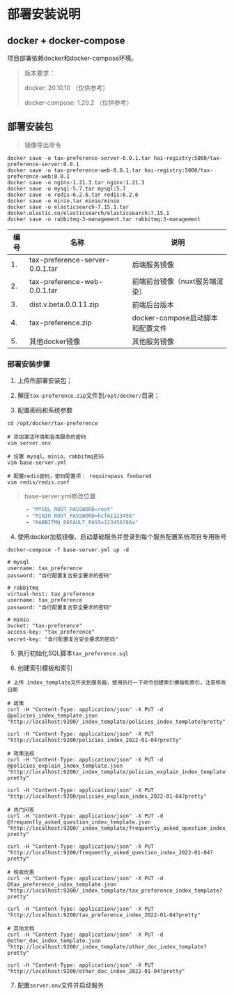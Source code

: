 # 部署安装说明

## docker + docker-compose

项目部署依赖docker和docker-compose环境。

> 版本要求：
>
> docker: 20.10.10 （仅供参考）
>
> docker-compose: 1.29.2 （仅供参考）


## 部署安装包

> 镜像导出命令

```shell script
docker save -o tax-preference-server-0.0.1.tar hai-registry:5000/tax-preference-server:0.0.1
docker save -o tax-preference-web-0.0.1.tar hai-registry:5000/tax-preference-web:0.0.1
docker save -o nginx-1.21.3.tar nginx:1.21.3
docker save -o mysql-5.7.tar mysql:5.7
docker save -o redis-6.2.6.tar redis:6.2.6
docker save -o minio.tar minio/minio
docker save -o elasticsearch-7.15.1.tar docker.elastic.co/elasticsearch/elasticsearch:7.15.1
docker save -o rabbitmq-3-management.tar rabbitmq:3-management
```

|编号|名称|说明|
|---|---|---|
|1.|tax-preference-server-0.0.1.tar|后端服务镜像|
|2.|tax-preference-web-0.0.1.tar|前端前台镜像（nuxt服务端渲染）|
|3.|dist.v.beta.0.0.11.zip|前端后台版本|
|4.|tax-preference.zip|docker-compose启动脚本和配置文件|
|5.|其他docker镜像|其他服务镜像|


### 部署安装步骤

1. 上传所部署安装包；

2. 解压`tax-preference.zip`文件到`/opt/docker/`目录；

3. 配置密码和系统参数

```shell script
cd /opt/docker/tax-preference

# 添加激活环境和各类服务的密码
vim server.env

# 设置 mysql、minio、rabbitmq密码
vim base-server.yml

# 配置redis密码，密码配置项： requirepass foobared
vim redis/redis.conf

```

> base-server.yml修改位置

```yaml
      - "MYSQL_ROOT_PASSWORD=root"
      - "MINIO_ROOT_PASSWORD=hcfAI123456"
      - "RABBITMQ_DEFAULT_PASS=12345678Aa"
```

4. 使用docker加载镜像、启动基础服务并登录到每个服务配置系统项目专用账号

```shell
docker-compose -f base-server.yml up -d
```

```shell script
# mysql
username: tax_preference
password: "自行配置复合安全要求的密码"

# rabbitmq
virtual-host: tax_preference
username: tax_preference
password: "自行配置复合安全要求的密码"

# mimio
bucket: "tax-preference"
access-key: "tax_preference"
secret-key: "自行配置复合安全要求的密码"
```

5. 执行初始化SQL脚本`tax_preference.sql`

6. 创建索引模板和索引

```shell
# 上传 index_template文件夹到服务器，使用执行一下命令创建索引模板和索引，注意修改日期

# 政策
curl -H "Content-Type: application/json" -X PUT -d @policies_index_template.json "http://localhost:9200/_index_template/policies_index_template?pretty"

curl -H "Content-Type: application/json" -X PUT "http://localhost:9200/policies_index_2022-01-04?pretty"

# 政策法规
curl -H "Content-Type: application/json" -X PUT -d @policies_explain_index_template.json "http://localhost:9200/_index_template/policies_explain_index_template?pretty"

curl -H "Content-Type: application/json" -X PUT "http://localhost:9200/policies_explain_index_2022-01-04?pretty"

# 热门问答
curl -H "Content-Type: application/json" -X PUT -d @frequently_asked_question_index_template.json "http://localhost:9200/_index_template/frequently_asked_question_index_template?pretty"

curl -H "Content-Type: application/json" -X PUT "http://localhost:9200/frequently_asked_question_index_2022-01-04?pretty"

# 税收优惠
curl -H "Content-Type: application/json" -X PUT -d @tax_preference_index_template.json "http://localhost:9200/_index_template/tax_preference_index_template?pretty"

curl -H "Content-Type: application/json" -X PUT "http://localhost:9200/tax_preference_index_2022-01-04?pretty"

# 其他文档
curl -H "Content-Type: application/json" -X PUT -d @other_doc_index_template.json "http://localhost:9200/_index_template/other_doc_index_template?pretty"

curl -H "Content-Type: application/json" -X PUT "http://localhost:9200/other_doc_index_2022-01-04?pretty"
```

7. 配置`server.env`文件并启动服务

``````